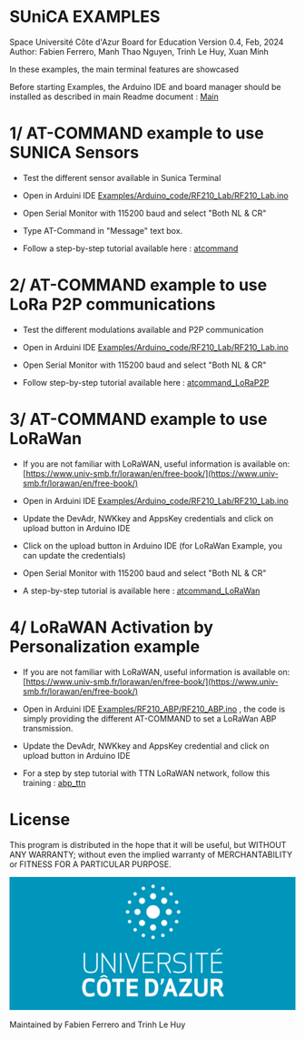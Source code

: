 # SUniCA EXAMPLES
Space Université Côte d'Azur Board for Education
Version 0.4, Feb, 2024
Author: Fabien Ferrero, Manh Thao Nguyen, Trinh Le Huy, Xuan Minh

In these examples, the main terminal features are showcased

Before starting Examples, the Arduino IDE and board manager should be installed as described in main Readme document :
[Main](main/readme.md)

# 1/ AT-COMMAND example to use SUNICA Sensors

*  Test the different sensor available in Sunica Terminal

*  Open in Arduini IDE [Examples/Arduino_code/RF210_Lab/RF210_Lab.ino](/Examples/Arduino_code/RF210_Lab/RF210_Lab.ino)

* Open Serial Monitor with 115200 baud and select "Both NL & CR"

* Type AT-Command in "Message" text box.

* Follow a step-by-step tutorial available here : [atcommand](atcommand.md)

# 2/ AT-COMMAND example to use LoRa P2P communications

*  Test the different modulations available and P2P communication

*  Open in Arduini IDE [Examples/Arduino_code/RF210_Lab/RF210_Lab.ino](/Examples/Arduino_code/RF210_Lab/RF210_Lab.ino)

* Open Serial Monitor with 115200 baud and select "Both NL & CR"

* Follow step-by-step tutorial available here : [atcommand_LoRaP2P](atcommand_LoRaP2P.md)

# 3/ AT-COMMAND example to use LoRaWan

*  If you are not familiar with LoRaWAN, useful information is available on:   [https://www.univ-smb.fr/lorawan/en/free-book/](https://www.univ-smb.fr/lorawan/en/free-book/)

*  Open in Arduini IDE [Examples/Arduino_code/RF210_Lab/RF210_Lab.ino](/Examples/Arduino_code/RF210_Lab/RF210_Lab.ino)

*  Update the DevAdr, NWKkey and AppsKey credentials and click on upload button in Arduino IDE

*  Click on the upload button in Arduino IDE (for LoRaWan Example, you can update the credentials)

* Open Serial Monitor with 115200 baud and select "Both NL & CR"

* A step-by-step tutorial is available here : [atcommand_LoRaWan](atcommand_LoRaWAN.md)  

# 4/ LoRaWAN Activation by Personalization example

*  If you are not familiar with LoRaWAN, useful information is available on:   [https://www.univ-smb.fr/lorawan/en/free-book/](https://www.univ-smb.fr/lorawan/en/free-book/)

*  Open in Arduini IDE [Examples/RF210_ABP/RF210_ABP.ino](/Examples/RF210_ABP/RF210_ABP.ino)  , the code is simply providing the different AT-COMMAND to set a LoRaWan ABP transmission.

*  Update the DevAdr, NWKkey and AppsKey credential and click on upload button in Arduino IDE

*  For a step by step tutorial with TTN LoRaWAN network, follow this training : [abp_ttn](abp_ttn.md)

# License

This program is distributed in the hope that it will be useful, but WITHOUT ANY WARRANTY; without even the implied warranty of MERCHANTABILITY or FITNESS FOR A PARTICULAR PURPOSE.

<img src="../Document/pic/UniCA_logo.png">

Maintained by Fabien Ferrero and Trinh Le Huy

